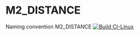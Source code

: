 # M2_DISTANCE
Naming convention M2_DISTANCE
[![Build CI-Linux](https://github.com/pallavi9019/M2_DISTANCE/actions/workflows/c-cpp.yml/badge.svg)](https://github.com/pallavi9019/M2_DISTANCE/actions/workflows/c-cpp.yml)
